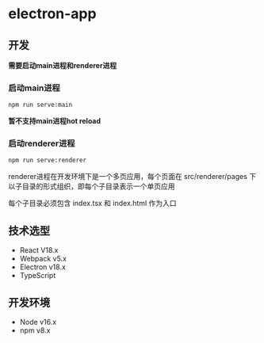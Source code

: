 # electron-app


## 开发

**需要启动main进程和renderer进程**

### 启动main进程

```bash
npm run serve:main
```

**暂不支持main进程hot reload**

### 启动renderer进程

```bash
npm run serve:renderer
```


renderer进程在开发环境下是一个多页应用，每个页面在 src/renderer/pages 下以子目录的形式组织，即每个子目录表示一个单页应用

每个子目录必须包含 index.tsx 和 index.html 作为入口

## 技术选型
+ React V18.x
+ Webpack v5.x
+ Electron v18.x
+ TypeScript

## 开发环境
+ Node v16.x
+ npm v8.x
